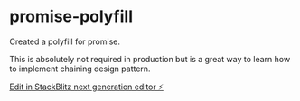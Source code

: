 # promise-polyfill

Created a polyfill for promise.

This is absolutely not required in production but is a great way to learn
how to implement chaining design pattern.

[Edit in StackBlitz next generation editor ⚡️](https://stackblitz.com/~/github.com/pushkar8723/promise-polyfill)